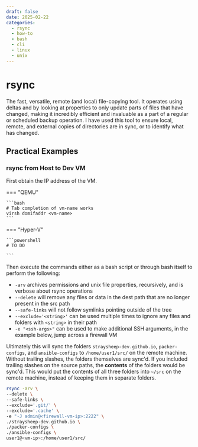 ```yaml
---
draft: false
date: 2025-02-22
categories:
  - rsync
  - how-to
  - bash
  - cli
  - linux
  - unix
---
```


# rsync

The fast, versatile, remote (and local) file-copying tool. It operates using deltas and by looking at properties to only update parts of files that have changed, making it incredibly efficient and invaluable as a part of a regular or scheduled backup operation. I have used this tool to ensure local, remote, and external copies of directories are in sync, or to identify what has changed.

<!-- more -->

## Practical Examples

### rsync from Host to Dev VM

First obtain the IP address of the VM.

=== "QEMU"

    ```bash
    # Tab completion of vm-name works
    virsh domifaddr <vm-name>
    ```

=== "Hyper-V"

    ```powershell
    # TO DO

    ```

Then execute the commands either as a bash script or through bash itself to perform the following:

- `-arv` archives permissions and unix file properties, recursively, and is verbose about rsync operations
- `--delete` will remove any files or data in the dest path that are no longer present in the src path
- `--safe-links` will not follow symlinks pointing outside of the tree
- `--exclude='<string>'` can be used multiple times to ignore any files and folders with `<string>` in their path
- `-e "<ssh-args>"` can be used to make additional SSH arguments, in the example below, jump across a firewall VM

Ultimately this will sync the folders `straysheep-dev.github.io`, `packer-configs`, and `ansible-configs` to `/home/user1/src/` on the remote machine. Without trailing slashes, the folders themselves are sync'd. If you included trailing slashes on the source paths, the **contents** of the folders would be sync'd. This would put the contents of all three folders into `~/src` on the remote machine, instead of keeping them in separate folders.

```bash
rsync -arv \
--delete \
--safe-links \
--exclude='.git/' \
--exclude='.cache' \
-e "-J admin@<firewall-vm-ip>:2222" \
./straysheep-dev.github.io \
./packer-configs \
./ansible-configs \
user1@<vm-ip>:/home/user1/src/
```